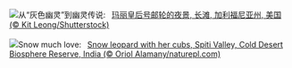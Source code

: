 ![](https://www.bing.com/th?id=OHR.QueenMary_ZH-CN0468294074_UHD.jpg&w=1000)从“灰色幽灵”到幽灵传说:&nbsp;&ensp;[玛丽皇后号邮轮的夜景, 长滩, 加利福尼亚州, 美国 (© Kit Leong/Shutterstock)](https://www.bing.com/th?id=OHR.QueenMary_ZH-CN0468294074_UHD.jpg)
<br><br/>
![](https://www.bing.com/th?id=OHR.SnowLeopard_EN-US3294064537_UHD.jpg&w=1000)Snow much love:&nbsp;&ensp;[Snow leopard with her cubs, Spiti Valley, Cold Desert Biosphere Reserve, India (© Oriol Alamany/naturepl.com)](https://www.bing.com/th?id=OHR.SnowLeopard_EN-US3294064537_UHD.jpg)
<br><br/>
